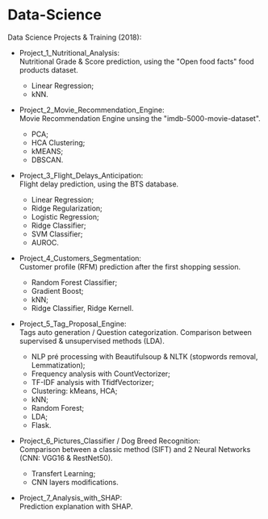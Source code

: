 # Data-Science
Data Science Projects &amp; Training (2018):


- Project_1_Nutritional_Analysis:    
Nutritional Grade & Score prediction, using the "Open food facts" food products dataset.
  - Linear Regression; 
  - kNN.   

- Project_2_Movie_Recommendation_Engine:    
Movie Recommendation Engine unsing the "imdb-5000-movie-dataset".    
  - PCA;
  - HCA Clustering;    
  - kMEANS;   
  - DBSCAN.    

- Project_3_Flight_Delays_Anticipation:    
Flight delay prediction, using the BTS database.    
  - Linear Regression;
  - Ridge Regularization;
  - Logistic Regression;
  - Ridge Classifier;
  - SVM Classifier;
  - AUROC.

- Project_4_Customers_Segmentation:    
Customer profile (RFM) prediction after the first shopping session.
  - Random Forest Classifier;
  - Gradient Boost;
  - kNN;
  - Ridge Classifier, Ridge Kernell.

- Project_5_Tag_Proposal_Engine:   
Tags auto generation / Question categorization.
Comparison between supervised & unsupervised methods (LDA).
  - NLP pré processing with Beautifulsoup & NLTK (stopwords removal, Lemmatization);
  - Frequency analysis with CountVectorizer;
  - TF-IDF analysis with TfidfVectorizer;
  - Clustering: kMeans, HCA;
  - kNN;
  - Random Forest;
  - LDA;
  - Flask.

- Project_6_Pictures_Classifier / Dog Breed Recognition:      
Comparison between a classic method (SIFT) and 2 Neural Networks (CNN: VGG16 & RestNet50).    
  - Transfert Learning; 
  - CNN layers modifications.

- Project_7_Analysis_with_SHAP:    	  
Prediction explanation with SHAP.
